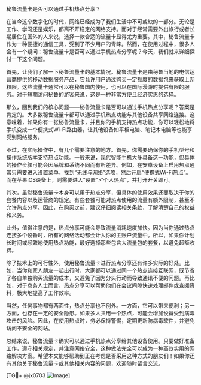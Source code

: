 秘鲁流量卡是否可以通过手机热点分享？

在当今这个数字化的时代，网络已经成为了我们生活中不可或缺的一部分。无论是工作、学习还是娱乐，都离不开稳定的网络支持。而对于经常需要外出旅行或者长期居住在国外的人来说，选择一款合适的流量卡显得尤为重要。其中，秘鲁流量卡作为一种便捷的通信工具，受到了不少用户的青睐。然而，在使用过程中，很多人会有一个疑问：秘鲁流量卡是否可以通过手机热点分享呢？今天，我们就来详细探讨一下这个问题。

首先，让我们了解一下秘鲁流量卡的基本情况。秘鲁流量卡是由秘鲁当地的电信运营商提供的移动数据服务产品，它允许用户通过购买一定额度的数据包来获取上网权限。这些流量卡通常可以在秘鲁国内使用，也可以在国际漫游时提供有限的服务。对于短期访问秘鲁的游客来说，这是一种非常方便且经济实惠的选择。

那么，回到我们的核心问题——秘鲁流量卡是否可以通过手机热点分享呢？答案是肯定的。大多数秘鲁流量卡都可以通过手机热点功能与其他设备共享网络连接。这意味着，如果你有一张秘鲁流量卡，并且你的手机支持热点功能，你可以轻松地将手机变成一个便携式Wi-Fi路由器，让其他设备如平板电脑、笔记本电脑等也能享受到网络服务。

不过，在实际操作中，有几个需要注意的地方。首先，你需要确保你的手机型号和操作系统版本支持热点功能。一般来说，现代智能手机大多具备这一功能，但具体的操作步骤可能会因品牌和系统不同而有所差异。例如，在安卓设备上启用热点通常只需要进入设置菜单，找到“无线与网络”选项，然后开启“便携式Wi-Fi热点”。而在苹果iOS设备上，则需要进入“设置”>“个人热点”，并打开开关即可。

其次，虽然秘鲁流量卡本身可以用于热点分享，但具体的使用效果还要取决于你的套餐内容以及运营商的规定。有些套餐可能对热点使用的流量有额外限制，甚至不允许热点分享。因此，在购买之前，建议仔细阅读相关条款，了解清楚自己的权益和义务。

此外，值得注意的是，热点分享可能会导致流量消耗速度加快。因为当你通过热点连接多个设备时，所有的网络活动都会计入你的主账户流量中。所以，如果你计划长时间或频繁地使用热点功能，最好选择那些包含大流量包的套餐，以避免超额收费。

除了技术上的可行性外，使用秘鲁流量卡进行热点分享还有许多实际的好处。比如，当你和家人朋友一起出行时，大家都可以通过同一个热点连接互联网，既节省了各自单独购买流量的成本，又避免了因为分头行动而导致通讯不便的问题。再比如，对于商务人士而言，热点分享可以帮助他们在会议间隙快速处理邮件或查阅资料，极大地提高了工作效率。

当然，任何事物都有两面性，热点分享也不例外。一方面，它可以带来便利；另一方面，也存在一定的安全隐患。如果多人共用一个热点，可能会增加设备受到病毒攻击的风险。因此，在使用热点时，务必保持警惕，定期更新防病毒软件，并避免访问不安全的网站。

总结来说，秘鲁流量卡确实可以通过手机热点分享给其他设备使用。只要做好准备工作，遵守相关规定，并注意网络安全，这种做法完全可以成为一种高效实用的网络解决方案。希望本文能够帮助到正在考虑是否采用这种方式的朋友们！如果你还有其他关于秘鲁流量卡或其他相关内容的问题，欢迎随时留言交流。

[TG💪+ @jx0703 ![Image](https://github.com/user-attachments/assets/dbca1d08-cadb-493c-b0ec-ad6f7a83f270)]